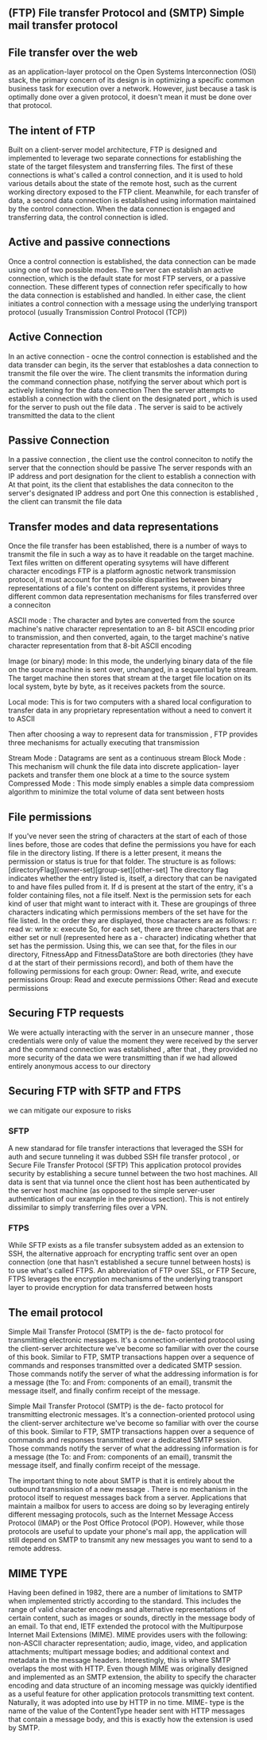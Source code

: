 

## (FTP) File transfer Protocol and (SMTP) Simple mail transfer protocol

## File transfer over the web
as an application-layer protocol on the Open Systems Interconnection (OSI) stack, the primary
concern of its design is in optimizing a specific common business task for execution over a
network. However, just because a task is optimally done over a given protocol, it doesn't mean
it must be done over that protocol.

## The intent of FTP

Built on a client-server model architecture, FTP is designed and implemented to leverage two
separate connections for establishing the state of the target filesystem and transferring files.
The first of these connections is what's called a control connection, and it is used to hold
various details about the state of the remote host, such as the current working directory exposed
to the FTP client. Meanwhile, for each transfer of data, a second data connection is established
using information maintained by the control connection. When the data connection is engaged and
transferring data, the control connection is idled.

## Active and passive connections
Once a control connection is established, the data connection can be made using one of two possible modes.
The server can establish an active connection, which is the default state for most FTP servers, or a passive
connection. These different types of connection refer specifically to how the data connection is established
and handled. In either case, the client initiates a control connection with a message using the underlying
transport protocol (usually Transmission Control Protocol (TCP))

## Active Connection 
In an active connection - ocne the control connection is established and the data transder can begin, its the
server that establoshes a data connection to transmit the file over the wire.
The client transmits the information during the command connection phase, notifying the server about which port
is actively listening for the data connection
Then the server attempts to establish a connection with the client on the designated port , which is used for the server
to push out the file data . The server is said to be actively transmitted the data to the client

## Passive Connection
In a passive connection , the client use the control conneciton to notify the server that the connection should be passive
The server responds with an IP address and port designation for the client to establish a connection with
At that point, its the client that establishes the data conneciton to the server's designated IP address and port
One this connection is established , the client can transmit the file data


## Transfer modes and data representations

Once the file transfer has been established, there is a number of ways to transmit the file in such a way as to
have it readable on the target machine. Text files written on different operating sysytems will have different character encodings
FTP is a platform agnostic network transmission protocol, it must account for the possible disparities
between binary representations of a file's content on different systems, it provides three
different common data representation mechanisms for files transferred over a conneciton

ASCII mode : The character and bytes are converted from the source machine's native character representation to
an 8- bit ASCII encoding
prior to transmission, and then converted, again, to the target machine's native character representation from that 8-bit ASCII encoding

Image (or binary) mode: In this mode, the underlying binary data of the file on the source machine is sent over, unchanged, in a sequential
byte stream. The target machine then stores that stream at the target file location on its local system, byte by byte, as it receives packets
from the source.

Local mode: This is for two computers with a shared local configuration to transfer data
in any proprietary representation without a need to convert it to ASCII

Then after choosing a way to represent data for transmission , FTP provides three mechanisms for actually executing that transmission

Stream Mode : Datagrams are sent as a continuous stream
Block Mode : This mechanism will chunk the file data into discrete application- layer packets and transfer them one block at a time
to the source system
Compressed Mode : This mode simply enables a simple data compressiom algorithm to minimize the total volume of data sent between hosts


## File permissions
If you've never seen the string of characters at the start of each of those lines before, those are codes that define the permissions you have for each file in the directory listing. If there is a letter present, it means the permission or status is true for that folder. The structure is as follows:
   [directoryFlag][owner-set][group-set][other-set]
The directory flag indicates whether the entry listed is, itself, a directory that can be navigated to and have files pulled from it. If d is present at the start of the entry, it's a folder containing files, not a file itself. Next is the permission sets for each kind of user that might want to interact with it. These are groupings of three characters indicating which permissions members of the set have for the file listed. In the order they are displayed, those characters are as follows:
r: read
w: write x: execute
So, for each set, there are three characters that are either set or null (represented here as a - character) indicating whether that set has the permission.
Using this, we can see that, for the files in our directory, FitnessApp and FitnessDataStore are both directories (they have d at the start of their permissions record), and both of them have the following permissions for each group:
Owner: Read, write, and execute permissions Group: Read and execute permissions
Other: Read and execute permissions

## Securing FTP requests
We were actually interacting with the server in an unsecure manner , those credentials
were only of value the moment they were received by the server and the command connection
was established , after that , they provided no more security of the data we were transmitting than if we had allowed entirely anonymous access
to our directory 
## Securing FTP with SFTP and FTPS
we can mitigate our exposure to risks
### SFTP
A new standarad for file transfer interactions that leveraged the SSH for auth and secure tunneling
it was dubbed SSH file transfer protocol , or Secure File Transfer Protocol (SFTP)
This application protocol provides security by establishing a secure tunnel between the two host machines.
All data is sent that via tunnel once the client host has been authenticated by the server host machine
(as opposed to the simple server-user authentication of our example in the previous section). This is not
entirely dissimilar to simply transferring files over a VPN.


### FTPS
While SFTP exists as a file transfer subsystem added as an extension to SSH, the alternative approach for
encrypting traffic sent over an open connection (one that hasn't established a secure tunnel between hosts)
is to use what's called FTPS. An abbreviation of FTP over SSL, or FTP Secure, FTPS leverages the encryption
mechanisms of the underlying transport layer to provide encryption for data transferred between hosts


## The email protocol
 Simple Mail Transfer Protocol (SMTP) is the de- facto protocol for transmitting electronic messages. It's
 a connection-oriented protocol using the client-server architecture we've become so familiar with over the
 course of this book. Similar to FTP, SMTP transactions happen over a sequence of commands and responses
 transmitted over a dedicated SMTP session. Those commands notify the server of what the addressing information
 is for a message (the To: and From: components of an email), transmit the message itself, and finally confirm
 receipt of the message.


  Simple Mail Transfer Protocol (SMTP) is the de- facto protocol for transmitting electronic messages.
  It's a connection-oriented protocol using the client-server architecture we've become so familiar with
  over the course of this book. Similar to FTP, SMTP transactions happen over a sequence of commands and
  responses transmitted over a dedicated SMTP session. Those commands notify the server of what the addressing
  information is for a message (the To: and From: components of an email), transmit the message itself, and
  finally confirm receipt of the message.

  The important thing to note about SMTP is that it is entirely about the outbound transmission of a new message
  . There is no mechanism in the protocol itself to request messages back from a server. Applications that maintain
  a mailbox for users to access are doing so by leveraging entirely different messaging protocols, such as the Internet
  Message Access Protocol (IMAP) or the Post Office Protocol (POP). However, while those protocols are useful to update
  your phone's mail app, the application will still depend on SMTP to transmit any new messages you want to send to a remote
  address.



## MIME TYPE
Having been defined in 1982, there are a number of limitations to SMTP when implemented strictly according to the standard.
This includes the range of valid character encodings and alternative representations of certain content, such as images or
sounds, directly in the message body of an email. To that end, IETF extended the protocol with the Multipurpose Internet Mail Extensions (MIME).
MIME provides users with the following: non-ASCII character representation; audio, image, video, and application attachments;
multipart message bodies; and additional context and metadata in the message headers. Interestingly, this is where SMTP overlaps
the most with HTTP. Even though MIME was originally designed and implemented as an SMTP extension, the ability to specify the character
encoding and data structure of an incoming message was quickly identified as a useful feature for other application protocols transmitting
text content. Naturally, it was adopted into use by HTTP in no time. MIME- type is the name of the value of the ContentType header sent with
HTTP messages that contain a message body, and this is exactly how the extension is used by SMTP.

